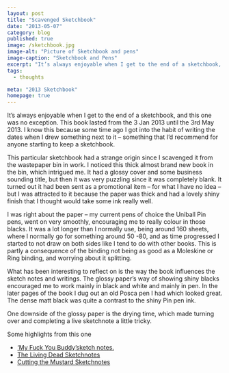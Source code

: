 ```yaml
---
layout: post
title: "Scavenged Sketchbook"
date: "2013-05-07"
category: blog
published: true
image: /sketchbook.jpg
image-alt: "Picture of Sketchbook and pens"
image-caption: "Sketchbook and Pens"
excerpt: "It’s always enjoyable when I get to the end of a sketchbook, and this one was no exception."
tags:
  - thoughts

meta: "2013 Sketchbook"
homepage: true
---
```


It’s always enjoyable when I get to the end of a sketchbook, and this one was no exception. This book lasted from the 3 Jan 2013 until the 3rd May 2013. I know this because some time ago I got into the habit of writing the dates when I drew something next to it – something that I’d recommend for anyone starting to keep a sketchbook.

This particular sketchbook had a strange origin since I scavenged it from the wastepaper bin in work. I noticed this thick almost brand new book in the bin, which intrigued me. It had a glossy cover and some business sounding title, but then it was very puzzling since it was completely blank. It turned out it had been sent as a promotional item – for what I have no idea – but I was attracted to it because the paper was thick and had a lovely shiny finish that I thought would take some ink really well.

I was right about the paper – my current pens of choice the Uniball Pin pens, went on very smoothly, encouraging me to really colour in those blacks. It was a lot longer than I normally use, being around 160 sheets, where I normally go for something around 50 -80, and as time progressed I started to not draw on both sides like I tend to do with other books. This is partly a consequence of the binding not being as good as a Moleskine or Ring binding, and worrying about it splitting.

What has been interesting to reflect on is the way the book influences the sketch notes and writings. The glossy paper’s way of showing shiny blacks encouraged me to work mainly in black and white and mainly in pen. In the later pages of the book I dug out an old Posca pen I had which looked great. The dense matt black was quite a contrast to the shiny Pin pen ink.

One downside of the glossy paper is the drying time, which made turning over and completing a live sketchnote a little tricky.

Some highlights from this one

- [‘My Fuck You Buddy’sketch notes.][thetrap]
- [The Living Dead Sketchnotes][ld]
- [Cutting the Mustard Sketchnotes][cut]

[thetrap]:/sketchnotes/the-trap-sketchnotes.html
[ld]:/sketchnotes/the-living-dead-sketchnotes.html
[cut]:/sketchnotes/cutting-the-mustard-sketchnote.html

